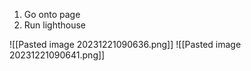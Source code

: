 1. Go onto page
2. Run lighthouse


![[Pasted image 20231221090636.png]]
![[Pasted image 20231221090641.png]]